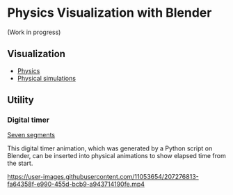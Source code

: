 # Physics Visualization with Blender

(Work in progress)

## Visualization

- [Physics](./Physics)
- [Physical simulations](./Simulation)

## Utility

### Digital timer

[Seven segments](Util/seven_segment.blend)

This digital timer animation, which was generated by a Python script on Blender, can be inserted into physical animations to show elapsed time from the start.

https://user-images.githubusercontent.com/11053654/207276813-fa64358f-e990-455d-bcb9-a943714190fe.mp4
